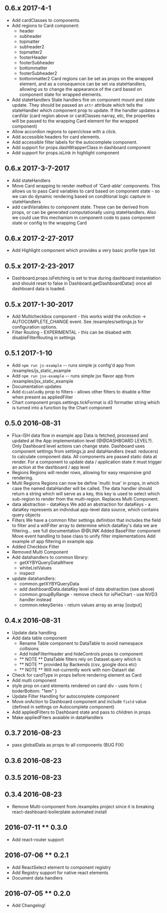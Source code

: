 0.6.x 2017-4-1
------
- Add cardClasses to components.
- Add regions to Card component:
  * header
  * subheader
  * topmatter
  * subheader2
  * topmatter2
  * footerHeader
  * footerSubheader
  * bottommatter
  * footerSubheader2
  * bottommatter2
Card regions can be set as props on the wrapped element, and as a consequence can be set via stateHandlers, allowing us to change the appearance of the card based on component state for wrapped elements.
- Add stateHandlers
State handlers fire on component mount and state update. They should be passed an `attr` attribute which tells the stateHandler which component prop to update. If the handler updates a cardVar (card region above or cardClasses narray, etc, the properties will be passed to the wrapping Card element for the wrapped component)
- Allow accordion regions to open/close with a click.
- Add accessible headers for card elements.
- Add accessible filter labels for the autocomplete component.
- Add support for props.dashWrapperClass in dashboard component
- Add support for props.isLink in highlight component

0.6.x 2017-3-7-2017 
-------------------
- Add stateHandlers
- Move Card wrapping to render method of 'Card-able' components. This allows
us to pass Card variables to card based on component state - so we can do
dynamic rendering based on conditional logic capture in stateHandlers
- add cardVariables to component state. These can be derived from props, or
can be generated computationally using stateHandlers. Also we could use this
mechanism in component code to pass component state or config  to the wrapping
Card

0.6.x 2017-2-27-2017 
--------------------
- Add Highlight component which provides a very basic profile type list

0.5.x 2017-2-23-2017
--------------------
- Dashboard.props.isFetching is set to true during dashboard instantiation and
should reset to false in Dashboard.getDashboardData() once all dashboard data
is loaded. 

0.5.x 2017-1-30-2017
--------------------
- Add Multicheckbox component - this works widd the onAction ->
AUTOCOMPLETE_CHANGE event. See /examples/settings.js for configuration
options.
- Filter Routing - EXPERIMENTAL - this can be disabed with
disableFilterRouting in settings

0.5.1 2017-1-10
---------------
- Add `npm run js-example` -- runs simple js config'd app from
/examples/js_static_example
- Add `npm run jsx-example` -- runs simple jsx flavor app from
/examples/jsx_static_example
- Documentation updates
- Add `disabledBy` prop to filters - allows other filters to disable a filter
when present as appliedFilter
- Chart component props.settings.tickFormat is d3 formatter string which is
turned into a function by the Chart component

0.5.0 2016-08-31
----------------
- Flux-ISH data flow in example app
Data is fetched, processed and updated at the App implementation level
(@@DASHBOARD LEVEL?). 
Only Dashboard level actions can change state.
Dashboard uses component settings from settings.js and dataHandlers (read:
reducers) to calculate component data. 
All components are passed static data at render.
For a component to update data / application state it must trigger an action
at the dashboard / app level
- Regions
Regions will render rows, allowing for easy responsive grid rendering.
- Multi Regions
Regions can now be define 'multi: true' in props, in which case the named
dataHandler will be called. The data handler should return a string which will
serve as a key, this key is used to select which sub-region to render from the
multi-region. Replaces Multi Component.
- data abstraction - dataKeys
We add an abstraction for dataKeys - a dataKey represents an individual
app-level data source, which contains query objects
- Filters
We have a common filter settings definition that includes the field to filter
and a willFilter array to determine which dataKey's data we are filtering...
see full documentation @@LINK 
Added BaseFilter component 
Move event handling to base class to unify filter implementations
Add example of app filtering in example app
- Added Checkbox Filter
- Removed Multi Component
- Add datahandlers to common library:
    - getXYBYQueryDataWhere
    - whiteListValues
    - inspect
- update datahandlers:
    - common.getXYBYQueryData 
    - add dashboardData.dataKey level of data abstraction (see
above)
    - common.groupByRange - remove check for isPieChart - use NVD3 handler instead
    - common.rekeySeries - return values array as array [output]

0.4.x 2016-08-31 
----------------
- Update data handling
- Add data table component
    - Rename Table component to DataTable to avoid namespace collisions
    - Add hideFilterHeader and hideControls props to component
    - ** NOTE ** DataTable filters rely on Dataset.query which is
    - ** NOTE ** provided by Backends (csv, google docs etc)
    - ** NOTE ** Will not-currently work with non-Datasrt dat
- Check for cardType in props before rendering element as Card
- Add multi component
- style prop on card elements rendered on card div - uses form { boderBottom:
 "1em" }
- Update Filter Handling for autocomplete component
- Move onAction to Dashboard component and include `field` value 
(defined in settings on Autocomplete component)
- Add appliedFilters to Dashboard state and pass to children in props
- Make appliedFiters avaiable in dataHandlers

0.3.7 2016-08-23
----------------
- pass globalData as props to all components (BUG FIX)

0.3.6 2016-08-23
----------------

0.3.5 2016-08-23
----------------

0.3.4 2016-08-23
----------------
- Remove Multi-component from /examples project since it is breaking
react-dashboard-boilerplate automated install

2016-07-11 ** 0.3.0
-------------------
- Add react-router support

2016-07-06 ** 0.2.1
-------------------
- Add ReactSelect element to component registry
- Add Registry support for native react elements
- Document data handlers

2016-07-05 ** 0.2.0
-------------------
- Add Changelog!
